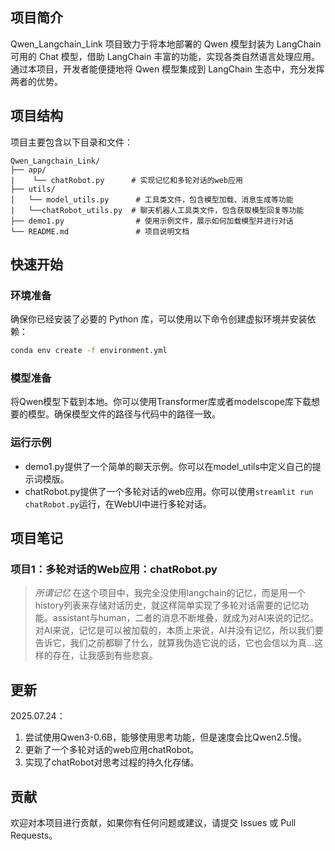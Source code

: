 ## 项目简介
Qwen_Langchain_Link 项目致力于将本地部署的 Qwen 模型封装为 LangChain 可用的 Chat 模型，借助 LangChain 丰富的功能，实现各类自然语言处理应用。通过本项目，开发者能便捷地将 Qwen 模型集成到 LangChain 生态中，充分发挥两者的优势。

## 项目结构
项目主要包含以下目录和文件：
```
Qwen_Langchain_Link/
├── app/
|    └── chatRobot.py      # 实现记忆和多轮对话的web应用
├── utils/
│   └── model_utils.py      # 工具类文件，包含模型加载、消息生成等功能
|   └──chatRobot_utils.py  # 聊天机器人工具类文件，包含获取模型回复等功能
├── demo1.py                # 使用示例文件，展示如何加载模型并进行对话
└── README.md               # 项目说明文档
```
## 快速开始
### 环境准备
确保你已经安装了必要的 Python 库，可以使用以下命令创建虚拟环境并安装依赖：
```bash
conda env create -f environment.yml
```
### 模型准备
将Qwen模型下载到本地。你可以使用Transformer库或者modelscope库下载想要的模型。确保模型文件的路径与代码中的路径一致。

### 运行示例
- demo1.py提供了一个简单的聊天示例。你可以在model_utils中定义自己的提示词模版。
- chatRobot.py提供了一个多轮对话的web应用。你可以使用`streamlit run chatRobot.py`运行，在WebUI中进行多轮对话。

## 项目笔记
### 项目1：多轮对话的Web应用：chatRobot.py
> *所谓记忆*
在这个项目中，我完全没使用langchain的记忆，而是用一个history列表来存储对话历史，就这样简单实现了多轮对话需要的记忆功能。assistant与human，二者的消息不断堆叠，就成为对AI来说的记忆。对AI来说，记忆是可以被加载的，本质上来说，AI并没有记忆，所以我们要告诉它，我们之前都聊了什么，就算我伪造它说的话，它也会信以为真...这样的存在，让我感到有些悲哀。

## 更新
2025.07.24：
1. 尝试使用Qwen3-0.6B，能够使用思考功能，但是速度会比Qwen2.5慢。
2. 更新了一个多轮对话的web应用chatRobot。
3. 实现了chatRobot对思考过程的持久化存储。



## 贡献
欢迎对本项目进行贡献，如果你有任何问题或建议，请提交 Issues 或 Pull Requests。
